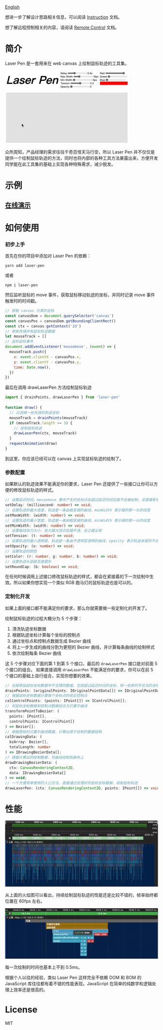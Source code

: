 [English](./README.MD)

想进一步了解设计思路相关信息，可以阅读 [Instruction](docs/Instruction.zh-cn.md) 文档。

想了解远程控制相关的内容，请阅读 [Remote Control](docs/RemoteControl.zh-cn.md) 文档。

# 简介

Laser Pen 是一套用来在 web canvas 上绘制鼠标轨迹的工具集。

![demo](./docs/assets/demo.gif)

众所周知，产品经理的需求往往千奇百怪天马行空，所以 Laser Pen 并不仅仅是提供一个绘制鼠标轨迹的方法，同时也将内部的各种工具方法暴露出来，方便开发同学能在此工具集的基础上实现各种特殊需求，减少脱发。

# 示例

## [在线演示](https://silenttiger.github.io/laser-pen/)

# 如何使用

### 初步上手

首先在你的项目中添加对 Laser Pen 的依赖：

```shell
yarn add laser-pen
```

或者

```shell
npm i laser-pen
```

然后监听鼠标的 move 事件，获取鼠标移动轨迹的坐标，并同时记录 move 事件触发时的时间戳。

```javascript
// 获取 canvas 元素的坐标
const canvasDom = document.querySelector('canvas')
const canvasPos = canvasDom.getBoundingClientRect()
const ctx = canvas.getContext('2d')
// 用来存储所有鼠标轨迹数据
let mouseTrack = []
// 监听鼠标事件
document.addEventListener('mousemove', (event) => {
  mouseTrack.push({
    x: event.clientX - canvasPos.x,
    y: event.clientY - canvasPos.y,
    time: Date.now(),
  })
})
```

最后在调用 drawLaserPen 方法绘制鼠标轨迹

```javascript
import { drainPoints, drawLaserPen } from 'laser-pen'

function draw() {
  // 过滤掉一些失效的轨迹坐标
  mouseTrack = drainPoints(mouseTrack)
  if (mouseTrack.length >= 3) {
    // 绘制鼠标轨迹
    drawLaserPen(ctx, mouseTrack)
  }
  requestAnimation(draw)
}
```

到这里，你应该已经可以在 canvas 上实现鼠标轨迹的绘制了。

### 参数配置

如果默认的轨迹效果不能满足你的要求，Laser Pen 还提供了一些接口让你可以方便的修改鼠标轨迹的样式。

```typescript
// 设置延迟时间，mousemove 事件产生的坐标点在超过延迟时间后就不会被绘制，会直接影响轨迹的长度
setDelay: (millisecond: number) => void;
// 设置轨迹的最大宽度，轨迹是一条由粗变细的曲线，maxWidth 表示粗的那一头的线宽
setMaxWidth: (width: number) => void;
// 设置轨迹的最小宽度，轨迹是一条由粗变细的曲线，minWidth 表示细的那一头的线宽
setMinWidth: (width: number) => void;
// 设置曲线张力大小，张力越大拐点处越平滑，反之越尖锐
setTension: (t: number) => void;
// 设置轨迹的最小透明度，轨迹是一条由不透明变透明的曲线，opacity 表示轨迹末尾的不透明度
setOpacity: (o: number) => void;
// 设置轨迹的颜色
setColor: (r: number, g: number, b: number) => void;
// 设置轨迹头部是否是圆形
setRoundCap: (b: boolean) => void;
```

在任何时候调用上述接口修改鼠标轨迹的样式，都会在紧接着的下一次绘制中生效。所以如果你想实现一个类似 RGB 跑马灯的鼠标轨迹也是可以的。

### 定制化开发

如果上面的接口都不能满足你的要求，那么你就需要做一些定制化的开发了。

绘制鼠标轨迹的过程大概分为 5 个步骤：

1. 清洗轨迹坐标数据
2. 根据轨迹坐标计算每个坐标的控制点
3. 通过坐标点和控制点数据生成 Bezier 曲线
4. 将上一步生成的曲线分割为更短的 Bezier 曲线，并计算每条曲线的绘制样式
5. 依次绘制每条 Bezier 曲线

这 5 个步骤对应下面的第 1 到第 5 个接口，最后的 `drawLaserPen` 接口是对前面 5 个接口的组合。
如果直接调用 `drawLaserPen` 不能满足你的要求，你可以在前 5 个接口的基础上自行组合，实现你想要的效果。

```typescript
// 去掉原始鼠标坐标数据中不合理的数据，包括超过延迟时间的坐标，和一些排列不合法的坐标
drainPoints: (originalPoints: IOriginalPointData[]) => IOriginalPointData[];
// 根据鼠标坐标数据计算每个坐标点的前后控制点
calControlPoints: (points: IPoint[]) => IControlPoint[];
// 将鼠标坐标数据和控制点数据组合为贝塞尔曲线
transformPointToBezier: (
  points: IPoint[],
  controlPoints: IControlPoint[]
) => Bezier[];
// 根据原始的贝塞尔曲线数据，计算出用于绘制的数据结构
calDrawingData: (
  bzArray: Bezier[],
  totalLength: number
) => IDrawingBezierData[];
// 根据计算出的绘制数据，将曲线绘制到画布上
drawDrawingBezierData: (
  ctx: CanvasRenderingContext2D,
  data: IDrawingBezierData[]
) => void;
// 一个方便简单使用的入口方法，直接通过处理好的鼠标坐标数据，绘制鼠标轨迹
drawLaserPen: (ctx: CanvasRenderingContext2D, points: IPoint[]) => void;
```

# 性能

![flame chart](./docs/assets/performance_1.png)

从上面的火焰图可以看出，持续绘制鼠标轨迹的性能还是比较不错的，帧率始终都位置在 60fps 左右。

![flame chart](./docs/assets/performance_2.png)

每一次绘制的时间也基本上不到 0.5ms。

根据个人以往的经验，类似 Laser Pen 这样完全不依赖 DOM 和 BOM 的 JavaScript 库往往都有着不错的性能表现。JavaScript 在简单的纯数学和逻辑处理上效率还是很高的。

# License

MIT
